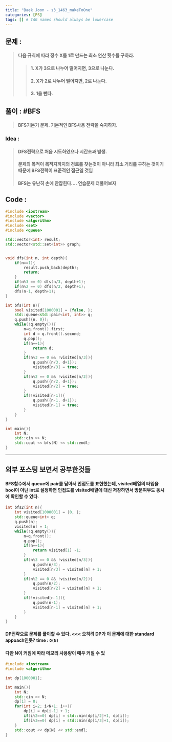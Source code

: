```yaml
---
title: "Baek Joon - s3_1463_makeToOne"
categories: [PS]
tags: [] # TAG names should always be lowercase
---
```

## 문제 : 
> #### 다음 규칙에 따라 정수 X를 1로 만드는 최소 연산 횟수를 구하라.
> > #### 1. X가 3으로 나누어 떨어지면, 3으로 나눈다. <br>
> > #### 2. X가 2로 나누어 떨어지면, 2로 나눈다.
> > #### 3. 1을 뺀다.

## 풀이 : #BFS
> #### BFS기본기 문제. 기본적인 BFS사용 전략을 숙지하자.

### Idea : 
> #### DFS전략으로 처음 시도하였으나 시간초과 발생.
> #### 문제의 목적이 목적지까지의 경로를 찾는것이 아니라 최소 거리를 구하는 것이기 때문에 BFS전략이 표준적인 접근일 것임
> #### BFS는 유난히 손에 안잡힌다.... 연습문제 더풀어보자

## Code :
```cpp
#include <iostream>
#include <vector>
#include <algorithm>
#include <set>
#include <queue>

std::vector<int> result;
std::vector<std::set<int>> graph;


void dfs(int n, int depth){
    if(n==1){
        result.push_back(depth);
        return;
    }
    if(n%3 == 0) dfs(n/3, depth+1);
    if(n%2 == 0) dfs(n/2, depth+1);
    dfs(n-1, depth+1);
}

int bfs(int n){
    bool visited[1000001] = {false, };
    std::queue<std::pair<int, int>> q;
    q.push({n, 0});
    while(!q.empty()){
        n=q.front().first;
        int d = q.front().second;
        q.pop();
        if(n==1){
            return d;
        }
        if(n%3 == 0 && !visited[n/3]){
            q.push({n/3, d+1});
            visited[n/3] = true;
        }
        if(n%2 == 0 && !visited[n/2]){
            q.push({n/2, d+1});
            visited[n/2] = true;
        }
        if(!visited[n-1]){
            q.push({n-1, d+1});
            visited[n-1] = true;
        }
    }
}

int main(){
    int N;
    std::cin >> N;
    std::cout << bfs(N) << std::endl;
}
```
----------------------------
## 외부 포스팅 보면서 공부한것들
#### BFS함수에서 queue에 pair를 담아서 인접도를 표현했는데, visited배열의 타입을 bool이 아닌 int로 설정하면 인접도를 visited배열에 대신 저장하면서 방문여부도 동시에 확인할 수 있다.
```cpp
int bfs2(int n){
    int visited[1000001] = {0, };
    std::queue<int> q;
    q.push(n);
    visited[n] = 1;
    while(!q.empty()){
        n=q.front();
        q.pop();
        if(n==1){
            return visited[1] -1;
        }
        if(n%3 == 0 && !visited[n/3]){
            q.push(n/3);
            visited[n/3] = visited[n] + 1;
        }
        if(n%2 == 0 && !visited[n/2]){
            q.push(n/2);
            visited[n/2] = visited[n] + 1;
        }
        if(!visited[n-1]){
            q.push(n-1);
            visited[n-1] = visited[n] + 1;
        }
    }
}
```

#### DP전략으로 문제를 풀이할 수 있다. <<< 오히려 DP가 이 문제에 대한 standard appoach인듯? time : `O(N)`
#### 다만 N이 커짐에 따라 메모리 사용량이 매우 커질 수 있
```cpp
#include <iostream>
#include <algorithm>

int dp[1000001];

int main(){
    int N;
    std::cin >> N;
    dp[1] = 0;
    for(int i=2; i<N+1; i++){
        dp[i] = dp[i-1] + 1;
        if(i%2==0) dp[i] = std::min(dp[i/2]+1, dp[i]);
        if(i%3==0) dp[i] = std::min(dp[i/3]+1, dp[i]);
    }
    std::cout << dp[N] << std::endl;
}
```
